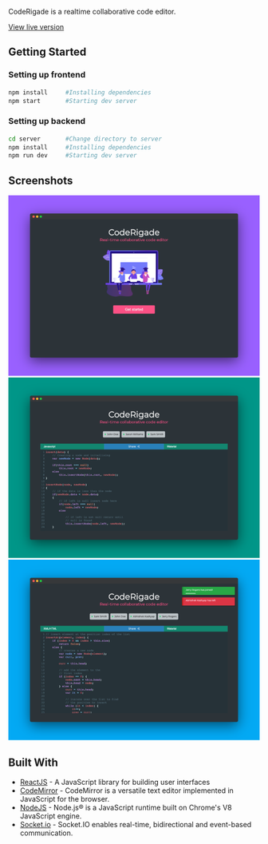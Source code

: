 CodeRigade is a realtime collaborative code editor.

[View live version](https://coderigade.netlify.app/)

## Getting Started

### Setting up frontend

```bash
npm install     #Installing dependencies
npm start       #Starting dev server
```

### Setting up backend

```bash
cd server       #Change directory to server
npm install     #Installing dependencies
npm run dev     #Starting dev server
```

## Screenshots

<p align="center">
  <img src="screenshots/home.png" alt="CodeRigade's homepage"/>
  <img src="screenshots/codebox.png" alt="CodeRigade's codebox"/>
  <img src="screenshots/notifications.png" alt="CodeRigade's codebox with notifications"/>
</p>

## Built With

- [ReactJS](https://reactjs.org/) - A JavaScript library for building user interfaces
- [CodeMirror](https://codemirror.net/) - CodeMirror is a versatile text editor implemented in JavaScript for the browser.
- [NodeJS](https://nodejs.org/) - Node.js® is a JavaScript runtime built on Chrome's V8 JavaScript engine.
- [Socket.io](https://socket.io/) - Socket.IO enables real-time, bidirectional and event-based communication.